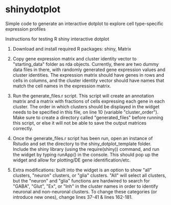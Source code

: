# shinydotplot
Simple code to generate an interactive dotplot to explore cell type-specific expression profiles

Instructions for testing R shiny interactive dotplot

1) Download and install required R packages: shiny, Matrix

2) Copy gene expression matrix and cluster identity vector to "starting_data" folder as rda objects. Currently, there are two dummy data files in there, with randomly generated gene expression values and cluster identities. The expression matrix should have genes in rows and cells in columns, and the cluster identity vector should have names that match the cell names in the expression matrix.

3) Run the generate_files.r script. This script will create an annotation matrix and a matrix with fractions of cells expressing each gene in each cluster. The order in which clusters should be displayed in the widget needs to be specified in this file, on line 10 (variable "cluster_order"). Make sure to create a directory called "generated_files" before running this script, or else it will not be able to save the output matrices correctly.

4) Once the generate_files.r script has been run, open an instance of Rstudio and set the directory to the shiny_dotplot_template folder. Include the shiny library (using the require(shiny)) command, and run the widget by typing runApp() in the console. This should pop up the widget and allow for plotting/DE gene identification/etc.

5) Extra modifications: built into the widget is an option to show "all" clusters, "neuron" clusters, or "glia" clusters. "All" will select all clusters, but the "neuron" and "glia" functions are hardwired to search for "GABA", "Glut", "Ex", or "Inh" in the cluster names in order to identify neuronal and non-neuronal clusters. To change these categories (or introduce new ones), change lines 37-41 & lines 162-181.
